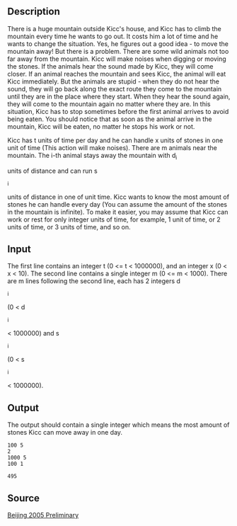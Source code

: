 <h2>Description</h2><p>There is a huge mountain outside Kicc's house, and Kicc has to climb the mountain every time he wants to go out. It costs him a lot of time and he wants to change the situation. Yes, he figures out a good idea - to move the mountain away! But there is a problem. There are some wild animals not too far away from the mountain. Kicc will make noises when digging or moving the stones. If the animals hear the sound made by Kicc, they will come closer. If an animal reaches the mountain and sees Kicc, the animal will eat Kicc immediately. But the animals are stupid - when they do not hear the sound, they will go back along the exact route they come to the mountain until they are in the place where they start. When they hear the sound again, they will come to the mountain again no matter where they are. In this situation, Kicc has to stop sometimes before the first animal arrives to avoid being eaten. You should notice that as soon as the animal arrive in the mountain, Kicc will be eaten, no matter he stops his work or not.
</p>
Kicc has t units of time per day and he can handle x units of stones in one unit of time (This action will make noises). There are m animals near the mountain. The i-th animal stays away the mountain with d<sub>i</sub><p> units of distance and can run s</p><sub>i</sub><p> units of distance in one of unit time. Kicc wants to know the most amount of stones he can handle every day (You can assume the amount of the stones in the mountain is infinite). To make it easier, you may assume that Kicc can work or rest for only integer units of time, for example, 1 unit of time, or 2 units of time, or 3 units of time, and so on. </p><h2>Input</h2><p>The first line contains an integer t (0 &lt;= t &lt; 1000000), and an integer x (0 &lt; x &lt; 10). The second line contains a single integer m (0 &lt;= m &lt; 1000). There are m lines following the second line, each has 2 integers d</p><sub>i</sub><p> (0 &lt; d</p><sub>i</sub><p> &lt; 1000000) and s</p><sub>i</sub><p> (0 &lt; s</p><sub>i</sub><p> &lt; 1000000).</p><h2>Output</h2><p>The output should contain a single integer which means the most amount of stones Kicc can move away in one day.</p><pre><code class="language-input1">100 5
2
1000 5
100 1
</code></pre><pre><code class="language-output1">495</code></pre><h2>Source</h2><a href="searchproblem?field=source&amp;key=Beijing+2005+Preliminary">Beijing 2005 Preliminary</a>